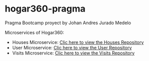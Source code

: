 # hogar360-pragma
Pragma Bootcamp proyect by Johan Andres Jurado Medelo

Microservices of Hogar360:
- Houses Microservice: [Clic here to view the Houses Repository](https://github.com/JohanJurado/houses-hogar360)
- User Microservice: [Clic here to view the User Repository](https://github.com/JohanJurado/user-hogar360)
- Visits Microservice: [Clic here to view the Visits Repository](https://github.com/JohanJurado/visits-hogar360)
